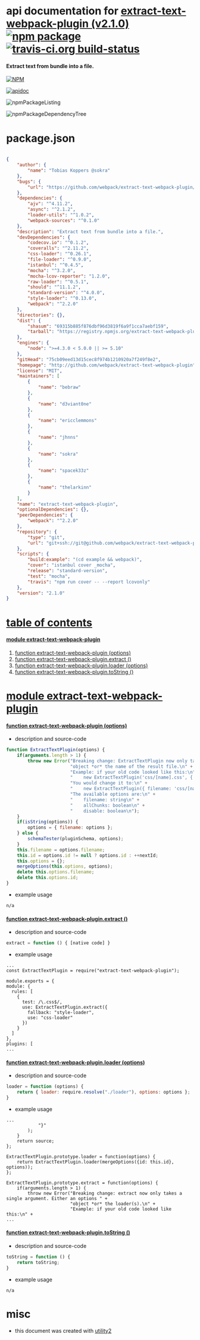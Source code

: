 # api documentation for  [extract-text-webpack-plugin (v2.1.0)](http://github.com/webpack/extract-text-webpack-plugin)  [![npm package](https://img.shields.io/npm/v/npmdoc-extract-text-webpack-plugin.svg?style=flat-square)](https://www.npmjs.org/package/npmdoc-extract-text-webpack-plugin) [![travis-ci.org build-status](https://api.travis-ci.org/npmdoc/node-npmdoc-extract-text-webpack-plugin.svg)](https://travis-ci.org/npmdoc/node-npmdoc-extract-text-webpack-plugin)
#### Extract text from bundle into a file.

[![NPM](https://nodei.co/npm/extract-text-webpack-plugin.png?downloads=true&downloadRank=true&stars=true)](https://www.npmjs.com/package/extract-text-webpack-plugin)

[![apidoc](https://npmdoc.github.io/node-npmdoc-extract-text-webpack-plugin/build/screenCapture.buildCi.browser.apidoc.html.png)](https://npmdoc.github.io/node-npmdoc-extract-text-webpack-plugin/build/apidoc.html)

![npmPackageListing](https://npmdoc.github.io/node-npmdoc-extract-text-webpack-plugin/build/screenCapture.npmPackageListing.svg)

![npmPackageDependencyTree](https://npmdoc.github.io/node-npmdoc-extract-text-webpack-plugin/build/screenCapture.npmPackageDependencyTree.svg)



# package.json

```json

{
    "author": {
        "name": "Tobias Koppers @sokra"
    },
    "bugs": {
        "url": "https://github.com/webpack/extract-text-webpack-plugin/issues"
    },
    "dependencies": {
        "ajv": "^4.11.2",
        "async": "^2.1.2",
        "loader-utils": "^1.0.2",
        "webpack-sources": "^0.1.0"
    },
    "description": "Extract text from bundle into a file.",
    "devDependencies": {
        "codecov.io": "^0.1.2",
        "coveralls": "^2.11.2",
        "css-loader": "^0.26.1",
        "file-loader": "^0.9.0",
        "istanbul": "^0.4.5",
        "mocha": "^3.2.0",
        "mocha-lcov-reporter": "1.2.0",
        "raw-loader": "^0.5.1",
        "should": "^11.1.2",
        "standard-version": "^4.0.0",
        "style-loader": "^0.13.0",
        "webpack": "^2.2.0"
    },
    "directories": {},
    "dist": {
        "shasum": "69315b885f876dbf96d3819f6a9f1cca7aebf159",
        "tarball": "https://registry.npmjs.org/extract-text-webpack-plugin/-/extract-text-webpack-plugin-2.1.0.tgz"
    },
    "engines": {
        "node": ">=4.3.0 < 5.0.0 || >= 5.10"
    },
    "gitHead": "75cb09eed13d15cec8f974b1210920a7f249f8e2",
    "homepage": "http://github.com/webpack/extract-text-webpack-plugin",
    "license": "MIT",
    "maintainers": [
        {
            "name": "bebraw"
        },
        {
            "name": "d3viant0ne"
        },
        {
            "name": "ericclemmons"
        },
        {
            "name": "jhnns"
        },
        {
            "name": "sokra"
        },
        {
            "name": "spacek33z"
        },
        {
            "name": "thelarkinn"
        }
    ],
    "name": "extract-text-webpack-plugin",
    "optionalDependencies": {},
    "peerDependencies": {
        "webpack": "^2.2.0"
    },
    "repository": {
        "type": "git",
        "url": "git+ssh://git@github.com/webpack/extract-text-webpack-plugin.git"
    },
    "scripts": {
        "build:example": "(cd example && webpack)",
        "cover": "istanbul cover _mocha",
        "release": "standard-version",
        "test": "mocha",
        "travis": "npm run cover -- --report lcovonly"
    },
    "version": "2.1.0"
}
```



# <a name="apidoc.tableOfContents"></a>[table of contents](#apidoc.tableOfContents)

#### [module extract-text-webpack-plugin](#apidoc.module.extract-text-webpack-plugin)
1.  [function <span class="apidocSignatureSpan"></span>extract-text-webpack-plugin (options)](#apidoc.element.extract-text-webpack-plugin.extract-text-webpack-plugin)
1.  [function <span class="apidocSignatureSpan">extract-text-webpack-plugin.</span>extract ()](#apidoc.element.extract-text-webpack-plugin.extract)
1.  [function <span class="apidocSignatureSpan">extract-text-webpack-plugin.</span>loader (options)](#apidoc.element.extract-text-webpack-plugin.loader)
1.  [function <span class="apidocSignatureSpan">extract-text-webpack-plugin.</span>toString ()](#apidoc.element.extract-text-webpack-plugin.toString)



# <a name="apidoc.module.extract-text-webpack-plugin"></a>[module extract-text-webpack-plugin](#apidoc.module.extract-text-webpack-plugin)

#### <a name="apidoc.element.extract-text-webpack-plugin.extract-text-webpack-plugin"></a>[function <span class="apidocSignatureSpan"></span>extract-text-webpack-plugin (options)](#apidoc.element.extract-text-webpack-plugin.extract-text-webpack-plugin)
- description and source-code
```javascript
function ExtractTextPlugin(options) {
	if(arguments.length > 1) {
		throw new Error("Breaking change: ExtractTextPlugin now only takes a single argument. Either an options " +
						"object *or* the name of the result file.\n" +
						"Example: if your old code looked like this:\n" +
						"    new ExtractTextPlugin('css/[name].css', { disable: false, allChunks: true })\n\n" +
						"You would change it to:\n" +
						"    new ExtractTextPlugin({ filename: 'css/[name].css', disable: false, allChunks: true })\n\n" +
						"The available options are:\n" +
						"    filename: string\n" +
						"    allChunks: boolean\n" +
						"    disable: boolean\n");
	}
	if(isString(options)) {
		options = { filename: options };
	} else {
		schemaTester(pluginSchema, options);
	}
	this.filename = options.filename;
	this.id = options.id != null ? options.id : ++nextId;
	this.options = {};
	mergeOptions(this.options, options);
	delete this.options.filename;
	delete this.options.id;
}
```
- example usage
```shell
n/a
```

#### <a name="apidoc.element.extract-text-webpack-plugin.extract"></a>[function <span class="apidocSignatureSpan">extract-text-webpack-plugin.</span>extract ()](#apidoc.element.extract-text-webpack-plugin.extract)
- description and source-code
```javascript
extract = function () { [native code] }
```
- example usage
```shell
...
const ExtractTextPlugin = require("extract-text-webpack-plugin");

module.exports = {
module: {
  rules: [
    {
      test: /\.css$/,
      use: ExtractTextPlugin.extract({
        fallback: "style-loader",
        use: "css-loader"
      })
    }
  ]
},
plugins: [
...
```

#### <a name="apidoc.element.extract-text-webpack-plugin.loader"></a>[function <span class="apidocSignatureSpan">extract-text-webpack-plugin.</span>loader (options)](#apidoc.element.extract-text-webpack-plugin.loader)
- description and source-code
```javascript
loader = function (options) {
	return { loader: require.resolve("./loader"), options: options };
}
```
- example usage
```shell
...
			"}"
		);
	}
	return source;
};

ExtractTextPlugin.prototype.loader = function(options) {
	return ExtractTextPlugin.loader(mergeOptions({id: this.id}, options));
};

ExtractTextPlugin.prototype.extract = function(options) {
	if(arguments.length > 1) {
		throw new Error("Breaking change: extract now only takes a single argument. Either an options " +
						"object *or* the loader(s).\n" +
						"Example: if your old code looked like this:\n" +
...
```

#### <a name="apidoc.element.extract-text-webpack-plugin.toString"></a>[function <span class="apidocSignatureSpan">extract-text-webpack-plugin.</span>toString ()](#apidoc.element.extract-text-webpack-plugin.toString)
- description and source-code
```javascript
toString = function () {
    return toString;
}
```
- example usage
```shell
n/a
```



# misc
- this document was created with [utility2](https://github.com/kaizhu256/node-utility2)
